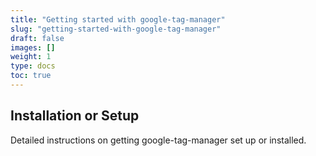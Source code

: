 ```yaml
---
title: "Getting started with google-tag-manager"
slug: "getting-started-with-google-tag-manager"
draft: false
images: []
weight: 1
type: docs
toc: true
---
```


## Installation or Setup
Detailed instructions on getting google-tag-manager set up or installed.

